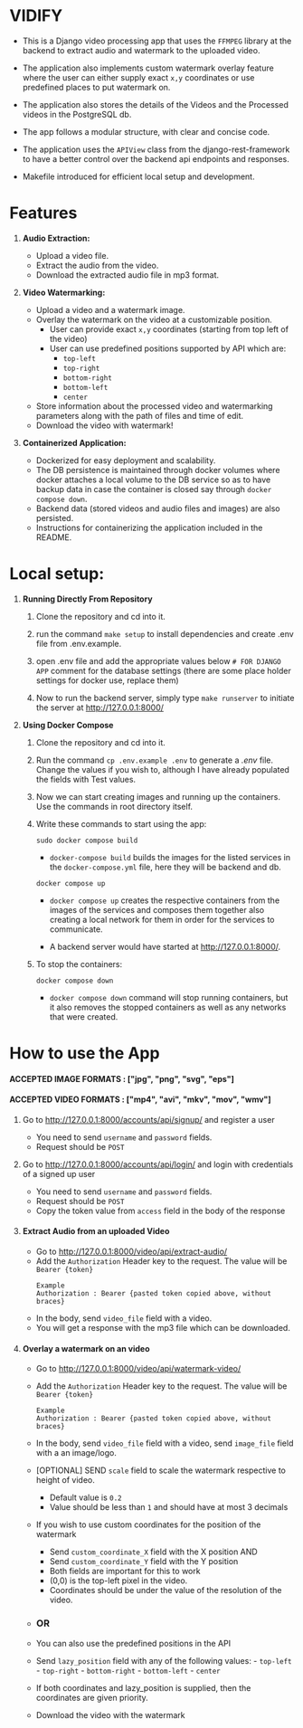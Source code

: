 # VIDIFY

- This is a Django video processing app that uses the `FFMPEG` library at the backend to extract audio and watermark to the uploaded video.

- The application also implements custom watermark overlay feature where the user can either supply exact `x,y` coordinates or use predefined places to put watermark on.

- The application also stores the details of the Videos and the Processed videos in the PostgreSQL db.

- The app follows a modular structure, with clear and concise code.
- The application uses the `APIView` class from the django-rest-framework to have a better control over the backend api endpoints and responses.
- Makefile introduced for efficient local setup and development.


# Features

1. **Audio Extraction:**
   - Upload a video file.
   - Extract the audio from the video.
   - Download the extracted audio file in mp3 format.

2. **Video Watermarking:**
   - Upload a video and a watermark image.
   - Overlay the watermark on the video at a customizable position.
        - User can provide exact `x,y` coordinates (starting from top left of the video)
        - User can use predefined positions supported by API which are:
            - `top-left`
            - `top-right`
            - `bottom-right`
            - `bottom-left`
            - `center`
   - Store information about the processed video and watermarking parameters along with the path of files and time of edit.
   - Download the video with watermark!


3. **Containerized Application:**
   - Dockerized for easy deployment and scalability.
   - The DB persistence is maintained through docker volumes where docker attaches a local volume to the DB service so as to have backup data in case the container is closed say through `docker compose down`.
   - Backend data (stored videos and audio files and images) are also persisted.
   - Instructions for containerizing the application included in the README.

# Local setup:

1. **Running Directly From Repository**
    1) Clone the repository and cd into it.

    2) run the command `make setup` to install dependencies and create .env file from .env.example.

    3) open .env file and add the appropriate values below `# FOR DJANGO APP` comment for the database settings (there are some place holder settings for docker use, replace them)

    5) Now to run the backend server, simply type `make runserver` to initiate the server at http://127.0.0.1:8000/

2. **Using Docker Compose**
    1) Clone the repository and cd into it.

    2) Run the command `cp .env.example .env` to generate a *.env* file. Change the values if you wish to, although I have already populated the fields with Test values.

    3) Now we can start creating images and running up the containers. Use the commands in root directory itself.

    4) Write these commands to start using the app:

        ```
        sudo docker compose build
        ```
        -   `docker-compose build` builds the images for the listed services in the `docker-compose.yml` file, here they will be backend and db.

        ```
        docker compose up
        ```
        - `docker compose up` creates the respective containers from the images of the services and composes them together also creating a local network for them in order for the services to communicate.

        - A backend server would have started at http://127.0.0.1:8000/.

    5) To stop the containers:
        ```
        docker compose down
        ```
        - `docker compose down` command will stop running containers, but it also removes the stopped containers as well as any networks that were created.

# How to use the App
#### ACCEPTED IMAGE FORMATS : ["jpg", "png", "svg", "eps"]
#### ACCEPTED VIDEO FORMATS : ["mp4", "avi", "mkv", "mov", "wmv"]


1) Go to http://127.0.0.1:8000/accounts/api/signup/ and register a user
    - You need to send `username` and `password` fields.
    - Request should be `POST`

2) Go to http://127.0.0.1:8000/accounts/api/login/ and login with credentials of a signed up user
    - You need to send `username` and `password` fields.
    - Request should be `POST`
    - Copy the token value from `access` field in the body of the response

3) #### Extract Audio from an uploaded Video
    - Go to http://127.0.0.1:8000/video/api/extract-audio/
    - Add the `Authorization` Header key to the request. The value will be `Bearer {token}`
        ```
        Example
        Authorization : Bearer {pasted token copied above, without braces}
        ```
    - In the body, send `video_file` field with a video.
    - You will get a response with the mp3 file which can be downloaded.
4) #### Overlay a watermark on an video
    - Go to http://127.0.0.1:8000/video/api/watermark-video/
    - Add the `Authorization` Header key to the request. The value will be `Bearer {token}`
        ```
        Example
        Authorization : Bearer {pasted token copied above, without braces}
        ```
    - In the body, send `video_file` field with a video, send `image_file` field with a an image/logo.

    - [OPTIONAL] SEND `scale` field to scale the watermark respective to height of video.
        - Default value is `0.2`
        - Value should be less than `1` and should have at most 3 decimals

    - If you wish to use custom coordinates for the position of the watermark
        - Send `custom_coordinate_X` field with the X position AND
        - Send `custom_coordinate_Y` field with the Y position
        - Both fields are important for this to work
        - (0,0) is the top-left pixel in the video.
        - Coordinates should be under the value of the resolution of the video.

    - ### OR
    - You can also use the predefined positions in the API
    - Send `lazy_position` field with any of the following values:
            - `top-left`
            - `top-right`
            - `bottom-right`
            - `bottom-left`
            - `center`
    - If both coordinates and lazy_position is supplied, then the coordinates are given priority.
    - Download the video with the watermark

